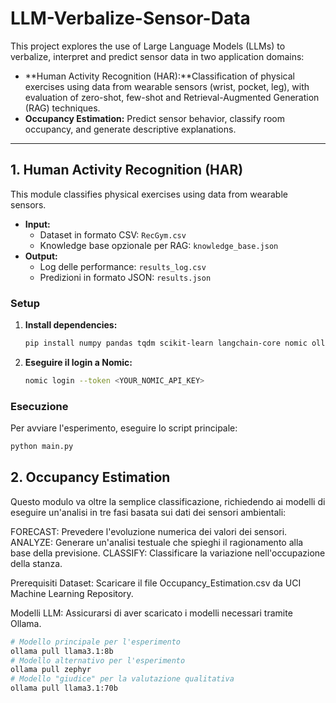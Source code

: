 # LLM-Verbalize-Sensor-Data

This project explores the use of Large Language Models (LLMs) to verbalize, interpret and predict sensor data in two application domains:
-   **Human Activity Recognition (HAR):**Classification of physical exercises using data from wearable sensors (wrist, pocket, leg), with evaluation of zero-shot, few-shot and Retrieval-Augmented Generation (RAG) techniques.
-   **Occupancy Estimation:** Predict sensor behavior, classify room occupancy, and generate descriptive explanations.

---

## 1. Human Activity Recognition (HAR)

This module classifies physical exercises using data from wearable sensors.

-   **Input:**
    -   Dataset in formato CSV: `RecGym.csv`
    -   Knowledge base opzionale per RAG: `knowledge_base.json`
-   **Output:**
    -   Log delle performance: `results_log.csv`
    -   Predizioni in formato JSON: `results.json`

### Setup

1.  **Install dependencies:**
    ```bash
    pip install numpy pandas tqdm scikit-learn langchain-core nomic ollama
    ```

2.  **Eseguire il login a Nomic:**
    ```bash
    nomic login --token <YOUR_NOMIC_API_KEY>
    ```

### Esecuzione

Per avviare l'esperimento, eseguire lo script principale:
```bash
python main.py
```

## 2. Occupancy Estimation

Questo modulo va oltre la semplice classificazione, richiedendo ai modelli di eseguire un'analisi in tre fasi basata sui dati dei sensori ambientali:

FORECAST: Prevedere l'evoluzione numerica dei valori dei sensori.
ANALYZE: Generare un'analisi testuale che spieghi il ragionamento alla base della previsione.
CLASSIFY: Classificare la variazione nell'occupazione della stanza.

Prerequisiti
Dataset: Scaricare il file Occupancy_Estimation.csv da UCI Machine Learning Repository.

Modelli LLM: 
Assicurarsi di aver scaricato i modelli necessari tramite Ollama.
```bash
# Modello principale per l'esperimento
ollama pull llama3.1:8b
# Modello alternativo per l'esperimento
ollama pull zephyr
# Modello "giudice" per la valutazione qualitativa
ollama pull llama3.1:70b
```


